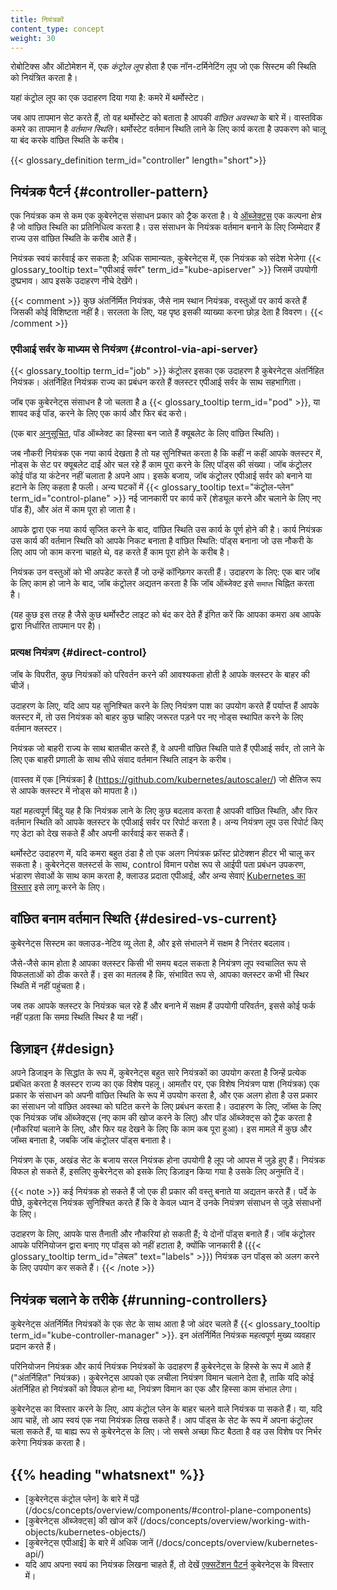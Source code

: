 ```yaml
---
title: नियंत्रकों
content_type: concept
weight: 30
---
```


<!-- overview -->

रोबोटिक्स और ऑटोमेशन में, एक _कंट्रोल लूप_ होता है
एक नॉन-टर्मिनेटिंग लूप जो एक सिस्टम की स्थिति को नियंत्रित करता है।

यहां कंट्रोल लूप का एक उदाहरण दिया गया है: कमरे में थर्मोस्टेट।

जब आप तापमान सेट करते हैं, तो वह थर्मोस्टेट को बताता है
आपकी *वांछित अवस्था* के बारे में। वास्तविक कमरे का तापमान है
*वर्तमान स्थिति*। थर्मोस्टेट वर्तमान स्थिति लाने के लिए कार्य करता है
उपकरण को चालू या बंद करके वांछित स्थिति के करीब।

{{< glossary_definition term_id="controller" length="short">}}

<!-- body -->

## नियंत्रक पैटर्न {#controller-pattern}

एक नियंत्रक कम से कम एक कुबेरनेट्स संसाधन प्रकार को ट्रैक करता है।
ये [ऑब्जेक्ट्स](/docs/concepts/overview/working-with-objects/kubernetes-objects/#kubernetes-objects)
एक कल्पना क्षेत्र है जो वांछित स्थिति का प्रतिनिधित्व करता है।
उस संसाधन के नियंत्रक वर्तमान बनाने के लिए जिम्मेदार हैं
राज्य उस वांछित स्थिति के करीब आते हैं।

नियंत्रक स्वयं कार्रवाई कर सकता है; अधिक सामान्यतः, कुबेरनेट्स में,
एक नियंत्रक को संदेश भेजेगा
{{< glossary_tooltip text="एपीआई सर्वर" term_id="kube-apiserver" >}} जिसमें
उपयोगी दुष्प्रभाव। आप इसके उदाहरण नीचे देखेंगे।

{{< comment >}}
कुछ अंतर्निर्मित नियंत्रक, जैसे नाम स्थान नियंत्रक, वस्तुओं पर कार्य करते हैं
जिसकी कोई विशिष्टता नहीं है। सरलता के लिए, यह पृष्ठ इसकी व्याख्या करना छोड़ देता है
विवरण।
{{< /comment >}}

### एपीआई सर्वर के माध्यम से नियंत्रण {#control-via-api-server}

{{< glossary_tooltip term_id="job" >}} कंट्रोलर इसका एक उदाहरण है
कुबेरनेट्स अंतर्निहित नियंत्रक। अंतर्निहित नियंत्रक राज्य का प्रबंधन करते हैं
क्लस्टर एपीआई सर्वर के साथ सहभागिता।

जॉब एक ​​कुबेरनेट्स संसाधन है जो चलता है a
{{< glossary_tooltip term_id="pod" >}}, या शायद कई पॉड, करने के लिए
एक कार्य और फिर बंद करो।

(एक बार [अनुसूचित](/docs/concepts/scheduling-eviction/), पॉड ऑब्जेक्ट का हिस्सा बन जाते हैं
क्यूबलेट के लिए वांछित स्थिति)।

जब नौकरी नियंत्रक एक नया कार्य देखता है तो यह सुनिश्चित करता है कि कहीं न कहीं
आपके क्लस्टर में, नोड्स के सेट पर क्यूबलेट दाईं ओर चल रहे हैं
काम पूरा करने के लिए पॉड्स की संख्या।
जॉब कंट्रोलर कोई पॉड या कंटेनर नहीं चलाता है
अपने आप। इसके बजाय, जॉब कंट्रोलर एपीआई सर्वर को बनाने या हटाने के लिए कहता है
फली।
अन्य घटकों में
{{< glossary_tooltip text="कंट्रोल-प्लेन" term_id="control-plane" >}}
नई जानकारी पर कार्य करें (शेड्यूल करने और चलाने के लिए नए पॉड हैं),
और अंत में काम पूरा हो जाता है।

आपके द्वारा एक नया कार्य सृजित करने के बाद, वांछित स्थिति उस कार्य के पूर्ण होने की है।
कार्य नियंत्रक उस कार्य की वर्तमान स्थिति को आपके निकट बनाता है
वांछित स्थिति: पॉड्स बनाना जो उस नौकरी के लिए आप जो काम करना चाहते थे, वह करते हैं
काम पूरा होने के करीब है।

नियंत्रक उन वस्तुओं को भी अपडेट करते हैं जो उन्हें कॉन्फ़िगर करती हैं।
उदाहरण के लिए: एक बार जॉब के लिए काम हो जाने के बाद, जॉब कंट्रोलर
अद्यतन करता है कि जॉब ऑब्जेक्ट इसे `समाप्त` चिह्नित करता है।

(यह कुछ इस तरह है जैसे कुछ थर्मोस्टैट लाइट को बंद कर देते हैं
इंगित करें कि आपका कमरा अब आपके द्वारा निर्धारित तापमान पर है)।

### प्रत्यक्ष नियंत्रण {#direct-control}

जॉब के विपरीत, कुछ नियंत्रकों को परिवर्तन करने की आवश्यकता होती है
आपके क्लस्टर के बाहर की चीजें।

उदाहरण के लिए, यदि आप यह सुनिश्चित करने के लिए नियंत्रण पाश का उपयोग करते हैं
पर्याप्त हैं
आपके क्लस्टर में, तो उस नियंत्रक को बाहर कुछ चाहिए
जरूरत पड़ने पर नए नोड्स स्थापित करने के लिए वर्तमान क्लस्टर।

नियंत्रक जो बाहरी राज्य के साथ बातचीत करते हैं, वे अपनी वांछित स्थिति पाते हैं
एपीआई सर्वर, तो लाने के लिए एक बाहरी प्रणाली के साथ सीधे संवाद
वर्तमान स्थिति लाइन के करीब।

(वास्तव में एक [नियंत्रक] है (https://github.com/kubernetes/autoscaler/)
जो क्षैतिज रूप से आपके क्लस्टर में नोड्स को मापता है।)

यहां महत्वपूर्ण बिंदु यह है कि नियंत्रक लाने के लिए कुछ बदलाव करता है
आपकी वांछित स्थिति, और फिर वर्तमान स्थिति को आपके क्लस्टर के एपीआई सर्वर पर रिपोर्ट करता है।
अन्य नियंत्रण लूप उस रिपोर्ट किए गए डेटा को देख सकते हैं और अपनी कार्रवाई कर सकते हैं।

थर्मोस्टेट उदाहरण में, यदि कमरा बहुत ठंडा है तो एक अलग नियंत्रक
फ्रॉस्ट प्रोटेक्शन हीटर भी चालू कर सकता है। कुबेरनेट्स क्लस्टर्स के साथ, control
विमान परोक्ष रूप से आईपी पता प्रबंधन उपकरण, भंडारण सेवाओं के साथ काम करता है,
क्लाउड प्रदाता एपीआई, और अन्य सेवाएं
[Kubernetes का विस्तार](/docs/concepts/extend-kubernetes/) इसे लागू करने के लिए।

## वांछित बनाम वर्तमान स्थिति {#desired-vs-current}

कुबेरनेट्स सिस्टम का क्लाउड-नेटिव व्यू लेता है, और इसे संभालने में सक्षम है
निरंतर बदलाव।

जैसे-जैसे काम होता है आपका क्लस्टर किसी भी समय बदल सकता है
नियंत्रण लूप स्वचालित रूप से विफलताओं को ठीक करते हैं। इस का मतलब है कि,
संभावित रूप से, आपका क्लस्टर कभी भी स्थिर स्थिति में नहीं पहुंचता है।

जब तक आपके क्लस्टर के नियंत्रक चल रहे हैं और बनाने में सक्षम हैं
उपयोगी परिवर्तन, इससे कोई फर्क नहीं पड़ता कि समग्र स्थिति स्थिर है या नहीं।

## डिज़ाइन {#design}

अपने डिजाइन के सिद्धांत के रूप में, कुबेरनेट्स बहुत सारे नियंत्रकों का उपयोग करता है जिन्हें प्रत्येक प्रबंधित करता है
क्लस्टर राज्य का एक विशेष पहलू। आमतौर पर, एक विशेष नियंत्रण पाश
(नियंत्रक) एक प्रकार के संसाधन को अपनी वांछित स्थिति के रूप में उपयोग करता है, और एक अलग होता है
उस प्रकार का संसाधन जो वांछित अवस्था को घटित करने के लिए प्रबंधन करता है। उदाहरण के लिए,
जॉब्स के लिए एक नियंत्रक जॉब ऑब्जेक्ट्स (नए काम की खोज करने के लिए) और पॉड ऑब्जेक्ट्स को ट्रैक करता है
(नौकरियां चलाने के लिए, और फिर यह देखने के लिए कि काम कब पूरा हुआ)। इस मामले में
कुछ और जॉब्स बनाता है, जबकि जॉब कंट्रोलर पॉड्स बनाता है।

नियंत्रण के एक, अखंड सेट के बजाय सरल नियंत्रक होना उपयोगी है
लूप जो आपस में जुड़े हुए हैं। नियंत्रक विफल हो सकते हैं, इसलिए कुबेरनेट्स को इसके लिए डिज़ाइन किया गया है
उसके लिए अनुमति दें।

{{< note >}}
कई नियंत्रक हो सकते हैं जो एक ही प्रकार की वस्तु बनाते या अद्यतन करते हैं।
पर्दे के पीछे, कुबेरनेट्स नियंत्रक सुनिश्चित करते हैं कि वे केवल ध्यान दें
उनके नियंत्रण संसाधन से जुड़े संसाधनों के लिए।

उदाहरण के लिए, आपके पास तैनाती और नौकरियां हो सकती हैं; ये दोनों पॉड्स बनाते हैं।
जॉब कंट्रोलर आपके परिनियोजन द्वारा बनाए गए पॉड्स को नहीं हटाता है,
क्योंकि जानकारी है ({{< glossary_tooltip term_id="लेबल" text="labels" >}})
नियंत्रक उन पॉड्स को अलग करने के लिए उपयोग कर सकते हैं।
{{< /note >}}

## नियंत्रक चलाने के तरीके {#running-controllers}

कुबेरनेट्स अंतर्निर्मित नियंत्रकों के एक सेट के साथ आता है जो अंदर चलते हैं
{{< glossary_tooltip term_id="kube-controller-manager" >}}. इन
अंतर्निर्मित नियंत्रक महत्वपूर्ण मुख्य व्यवहार प्रदान करते हैं।

परिनियोजन नियंत्रक और कार्य नियंत्रक नियंत्रकों के उदाहरण हैं
कुबेरनेट्स के हिस्से के रूप में आते हैं ("अंतर्निहित" नियंत्रक)।
कुबेरनेट्स आपको एक लचीला नियंत्रण विमान चलाने देता है, ताकि यदि कोई अंतर्निहित हो
नियंत्रकों को विफल होना था, नियंत्रण विमान का एक और हिस्सा काम संभाल लेगा।

कुबेरनेट्स का विस्तार करने के लिए, आप कंट्रोल प्लेन के बाहर चलने वाले नियंत्रक पा सकते हैं।
या, यदि आप चाहें, तो आप स्वयं एक नया नियंत्रक लिख सकते हैं।
आप पॉड्स के सेट के रूप में अपना कंट्रोलर चला सकते हैं,
या बाह्य रूप से कुबेरनेट्स के लिए। जो सबसे अच्छा फिट बैठता है वह उस विशेष पर निर्भर करेगा
नियंत्रक करता है।

## {{% heading "whatsnext" %}}

* [कुबेरनेट्स कंट्रोल प्लेन] के बारे में पढ़ें (/docs/concepts/overview/components/#control-plane-components)
* [कुबेरनेट्स ऑब्जेक्ट्स] की खोज करें (/docs/concepts/overview/working-with-objects/kubernetes-objects/)
* [कुबेरनेट्स एपीआई] के बारे में अधिक जानें (/docs/concepts/overview/kubernetes-api/)
* यदि आप अपना स्वयं का नियंत्रक लिखना चाहते हैं, तो देखें
  [एक्सटेंशन पैटर्न](/docs/concepts/extend-kubernetes/#extension-patterns)
  कुबेरनेट्स के विस्तार में।

